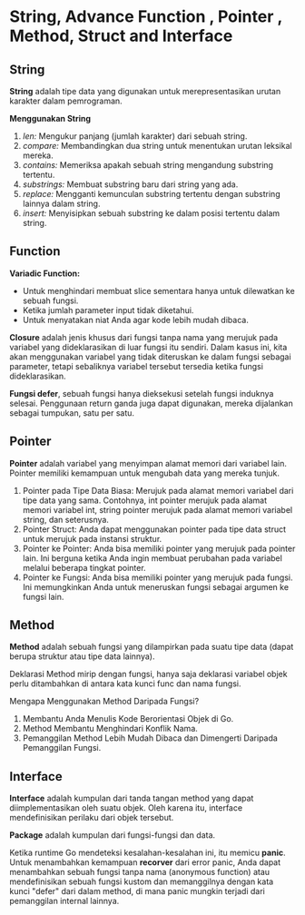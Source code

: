 # String, Advance Function , Pointer , Method, Struct and Interface

## String
**String** adalah tipe data yang digunakan untuk merepresentasikan urutan karakter dalam pemrograman.

**Menggunakan String**
1. *len:* Mengukur panjang (jumlah karakter) dari sebuah string.
2. *compare:* Membandingkan dua string untuk menentukan urutan leksikal mereka.
3. *contains:* Memeriksa apakah sebuah string mengandung substring tertentu.
4. *substrings:* Membuat substring baru dari string yang ada.
5. *replace:* Mengganti kemunculan substring tertentu dengan substring lainnya dalam string.
6. *insert:* Menyisipkan sebuah substring ke dalam posisi tertentu dalam string.

## Function
**Variadic Function:**
- Untuk menghindari membuat slice sementara hanya untuk dilewatkan ke sebuah fungsi.
- Ketika jumlah parameter input tidak diketahui.
- Untuk menyatakan niat Anda agar kode lebih mudah dibaca.

**Closure** adalah jenis khusus dari fungsi tanpa nama yang merujuk pada variabel yang dideklarasikan di luar fungsi itu sendiri. Dalam kasus ini, kita akan menggunakan variabel yang tidak diteruskan ke dalam fungsi sebagai parameter, tetapi sebaliknya variabel tersebut tersedia ketika fungsi dideklarasikan.

**Fungsi defer**, sebuah fungsi hanya dieksekusi setelah fungsi induknya selesai. Penggunaan return ganda juga dapat digunakan, mereka dijalankan sebagai tumpukan, satu per satu.

## Pointer
**Pointer** adalah variabel yang menyimpan alamat memori dari variabel lain. Pointer memiliki kemampuan untuk mengubah data yang mereka tunjuk.

1. Pointer pada Tipe Data Biasa: Merujuk pada alamat memori variabel dari tipe data yang sama. Contohnya, int pointer merujuk pada alamat memori variabel int, string pointer merujuk pada alamat memori variabel string, dan seterusnya.
2. Pointer Struct: Anda dapat menggunakan pointer pada tipe data struct untuk merujuk pada instansi struktur.
3. Pointer ke Pointer: Anda bisa memiliki pointer yang merujuk pada pointer lain. Ini berguna ketika Anda ingin membuat perubahan pada variabel melalui beberapa tingkat pointer.
4. Pointer ke Fungsi: Anda bisa memiliki pointer yang merujuk pada fungsi. Ini memungkinkan Anda untuk meneruskan fungsi sebagai argumen ke fungsi lain.

## Method
**Method** adalah sebuah fungsi yang dilampirkan pada suatu tipe data (dapat berupa struktur atau tipe data lainnya).

Deklarasi Method mirip dengan fungsi, hanya saja deklarasi variabel objek perlu ditambahkan di antara kata kunci func dan nama fungsi.

Mengapa Menggunakan Method Daripada Fungsi?
1. Membantu Anda Menulis Kode Berorientasi Objek di Go.
2. Method Membantu Menghindari Konflik Nama.
3. Pemanggilan Method Lebih Mudah Dibaca dan Dimengerti Daripada Pemanggilan Fungsi.

## Interface
**Interface** adalah kumpulan dari tanda tangan method yang dapat diimplementasikan oleh suatu objek. Oleh karena itu, interface mendefinisikan perilaku dari objek tersebut.

**Package** adalah kumpulan dari fungsi-fungsi dan data.

Ketika runtime Go mendeteksi kesalahan-kesalahan ini, itu memicu **panic**. Untuk menambahkan kemampuan **recorver** dari error panic, Anda dapat menambahkan sebuah fungsi tanpa nama (anonymous function) atau mendefinisikan sebuah fungsi kustom dan memanggilnya dengan kata kunci "defer" dari dalam method, di mana panic mungkin terjadi dari pemanggilan internal lainnya.